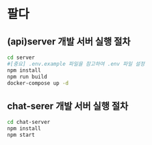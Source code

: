 # 팔다

## (api)server 개발 서버 실행 절차

```bash
cd server
#[중요] .env.example 파일을 참고하여 .env 파일 설정
npm install
npm run build
docker-compose up -d
```

## chat-serer 개발 서버 실행 절차

```bash
cd chat-server
npm install
npm start
```
